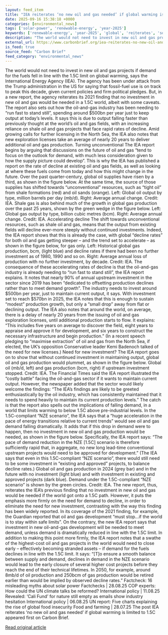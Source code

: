 ```yaml
---
layout: feed_item
title: "IEA reiterates ‘no new oil and gas needed’ if global warming is limited to 1.5C"
date: 2025-09-16 15:38:18 +0000
categories: [environmental_news]
tags: ['solar-power', 'renewable-energy', 'year-2025']
keywords: ['renewable-energy', 'year-2025', 'global', 'reiterates', 'solar-power', 'needed']
description: "The world would not need to invest in new oil and gas projects if demand for the fuels fell in line with the 1"
external_url: https://www.carbonbrief.org/iea-reiterates-no-new-oil-and-gas-needed-if-global-warming-is-limited-to-1-5c/
is_feed: true
source_feed: "Carbon Brief"
feed_category: "environmental_news"
---
```


The world would not need to invest in new oil and gas projects if demand for the fuels fell in line with the 1.5C limit on global warming, says the International Energy Agency (IEA). The agency has been under attack from the Trump administration in the US for saying that fossil-fuel use is on track to peak this decade, given current policies and firm political pledges. But, in a new report, the agency reiterates its 2021 finding that no investment in new oil and gas would be needed in a 1.5C world, albeit with some caveats. The report also sets out how the oil-and-gas industry has been needing to “run fast to stand still”, spending around $500bn per year just to keep output at today’s levels. It says this is due to output falling faster than previously thought at the world’s oil and gas fields, with an increasing reliance on shale oil and gas projects that face rapid rates of decline. Amid growing calls for further licensing in the North Sea, the IEA also notes that new exploration licenses take an average of nearly 20 years to deliver additional oil and gas production. Turning unconventional The IEA report begins by arguing that discussions on the future of oil and gas “tend to focus on the outlook for demand, with much less consideration given to how the supply picture could develop”. This is why the IEA has published a report on the rate of decline at existing oil and gas fields, as well as looking at where these fuels come from today and how this might change in the future. Over the past quarter-century, global oil supplies have risen by a third, as shown in the figure below. At the same time, the source of those supplies has shifted towards “unconventional” resources, such as “tight oil” from shale formations (red) and oil sands (orange). Left: Global oil output by type, million barrels per day (mb/d). Right: Average annual change. Credit: IEA. Shale gas is also behind much of the growth in global gas production over the past 25 years, shown by the green wedge in the figure below. Left: Global gas output by type, billion cubic metres (bcm). Right: Average annual change. Credit: IEA. Accelerating decline The shift towards unconventional resources, such as shale oil and gas, means that the output from existing fields will decline ever-more steeply without continued investments. Indeed, the IEA report shows that this is already the case, with global “decline rates” for both oil and gas getting steeper –&nbsp;and the trend set to accelerate&nbsp;– as shown in the figure below, for gas only. Left: Historical global gas production, bcm, (light blue) and decline rates if there had been no further investment as of 1980, 1990 and so on. Right: Average annual loss of production with no further investment, by decade. Credit: IEA. The consequence of these accelerating rates of decline is that the oil-and-gas industry is already needing to “run fast to stand still”, the IEA report explains. It notes that nearly 90% of annual upstream investment in the sector since 2019 has been “dedicated to offsetting production declines rather than to meet demand growth”. The industry needs to invest around $500bn per year, just to maintain current output, it says. With investment set to reach $570bn in 2025, the IEA notes that this is enough to sustain “modest” production growth, but only a “small drop” away from flat or declining output. The IEA also notes that around the world, on average, there is a delay of nearly 20 years from the issuing of oil and gas exploration licenses, until additional production starts to flow. It explains: “This includes five years on average to discover the field, eight years to appraise and approve it for development, and six years to construct the necessary infrastructure and begin production.” (In a recent speech pledging to “maximise extraction” of oil and gas from the North Sea, if elected, the UK’s opposition Conservative leader Kemi Badenoch talked of the need for new licenses.) Need for new investment? The IEA report goes on to show that without continued investment in maintaining output, global oil and gas production would plummet, as shown in the figure below. Global oil (mb/d, left) and gas production (bcm, right) if upstream investment stopped. Credit: IEA. The Financial Times said the IEA report illustrated the “costly battle” facing the oil-and-gas sector if it wants to maintain current output. However, the newspaper added that the sector would likely welcome the findings: “The IEA’s findings are likely to be greeted enthusiastically by the oil industry, which has consistently maintained that it needs to spend heavily to maintain its current production levels.” The catch is that the report also spells out the implications of falling demand, in a world that limits warming to below 1.5C above pre-industrial levels. In the 1.5C-compliant “NZE scenario”, the IEA says that a “huge acceleration in the pace of energy transitions relative to current trends” would see oil and gas demand falling dramatically. It adds that if this drop in demand were to happen, then no investment in new oil and gas production would be needed, as shown in the figure below. Specifically, the IEA report says: “The pace of demand reduction in the NZE [1.5C] scenario is therefore sufficiently rapid that, in aggregate, no new long lead-time conventional upstream projects would need to be approved for development.” (The IEA says that even in this 1.5C-compliant “NZE scenario”, there would still need to be some investment in “existing and approved” projects, to balance decline rates.) Global oil and gas production in 2024 (grey bar) and in the future with no investment (light blue) and with investment in existing and approved projects (dark blue). Demand under the 1.5C-compliant “NZE scenario” is shown by the green circles. Credit: IEA. The new report, thus, reiterates the IEA’s previous finding that no investment in new oil and gas would be needed if the world got onto a 1.5C path. However, it puts the emphasis more firmly on the need for demand to decline, in order to eliminate the need for new investment, contrasting with the way this finding has been widely reported. In its coverage of the 2021 finding, for example, the Guardian reported that oil and gas development “must stop…if the world is to stay within safe limits”. On the contrary, the new IEA report says that investment in new oil-and-gas development will be needed to meet demand, unless demand is dramatically reduced in line with the 1.5C limit. In addition to making this point more firmly, the IEA report notes that a swathe of the highest-cost oil and gas projects in the world would need to close early&nbsp;– effectively becoming stranded assets&nbsp;–&nbsp;if demand for the fuels declines in line with the 1.5C limit. It says: “[T]o ensure a smooth balance between supply and demand, declines in demand in the NZE scenario would lead to the early closure of several higher cost projects before they reach the end of their technical lifetimes. In 2050, for example, around 8mb/d of oil production and 250bcm of gas production would be retired earlier than would be implied by observed decline rates.&#8221; Factcheck: 16 misleading myths about solar power Factchecks | 28.08.25 COP experts: How could the UN climate talks be reformed? International policy | 11.08.25 Revealed: ‘Cali Fund’ for nature still empty as emails show industry hesitation International policy | 06.08.25 UN report: Five charts explaining the rise of global food insecurity Food and farming | 28.07.25 The post IEA reiterates ‘no new oil and gas needed’ if global warming is limited to 1.5C appeared first on Carbon Brief.

[Read original article](https://www.carbonbrief.org/iea-reiterates-no-new-oil-and-gas-needed-if-global-warming-is-limited-to-1-5c/)
